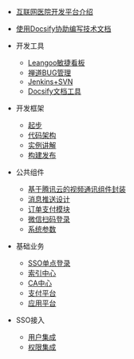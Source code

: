- [互联网医院开发平台介绍](README.md)
- [使用Docsify协助编写技术文档](使用Docsify协助编写技术文档.md)

- 开发工具

  - [Leangoo敏捷看板](perfection.md)
  - [禅道BUG管理](perfection.md)
  - [Jenkins+SVN](perfection.md)
  - [Docsify文档工具](perfection.md)

- 开发框架

  - [起步](开发框架-起步.md)
  - [代码架构](perfection.md)
  - [实例讲解](perfection.md)
  - [构建发布](perfection.md)

- 公共组件

  - [基于腾讯云的视频通讯组件封装](perfection.md)
  - [消息推送设计](perfection.md)
  - [订单支付模块](perfection.md)
  - [微信扫码登录](perfection.md)
  - [系统参数](perfection.md)

- 基础业务

  - [SSO单点登录](perfection.md)
  - [索引中心](perfection.md)
  - [CA中心](perfection.md)
  - [支付平台](perfection.md)
  - [应用平台](perfection.md)

- SSO接入

  - [用户集成](perfection.md)
  - [权限集成](perfection.md)
